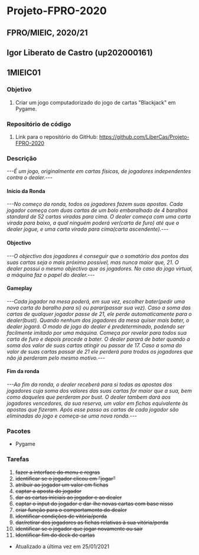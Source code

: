 # Projeto-FPRO-2020
## FPRO/MIEIC, 2020/21
## Igor Liberato de Castro (up202000161)
## 1MIEIC01

### Objetivo

1. Criar um jogo computadorizado do jogo de cartas "Blackjack" em Pygame.

### Repositório de código

1) Link para o repositório do GitHub: https://github.com/LiberCas/Projeto-FPRO-2020

### Descrição

*---É um jogo, originalmente em cartas físicas, de jogadores independentes contra o dealer.---*

#### Início da Ronda

*---No começo da ronda, todos os jogadores fazem suas apostas. Cada jogador começa com duas cartas de um bolo embaralhado de 4 baralhos standard de 52 cartas viradas para cima. O dealer começa com uma carta virada para baixo, a qual ninguém poderá ver(carta de furo) até que o dealer jogue, e uma carta virada para cima(carta ascendente).---*

#### Objectivo

*---O objectivo dos jogadores é conseguir que o somatório dos pontos das suas cartas seja o mais próximo possível, mas nunca maior que, 21. O dealer possui o mesmo objectivo que os jogadores. No caso do jogo virtual, a máquina faz o papel do dealer.---*

#### Gameplay

*---Cada jogador na mesa poderá, em sua vez, escolher bater(pedir uma nova carta do baralho para si) ou parar(passar sua vez). Caso a soma das cartas de qualquer jogador passe de 21, ele perde automaticamente para o dealer(bust). Quando nenhum dos jogadores da mesa quiser mais bater, o dealer jogará. O modo de jogo do dealer é predeterminado, podendo ser facilmente imitado por uma máquina. Começa por revelar para todos sua carta de furo e depois procede a bater. O dealer parará de bater quando a soma dos valor de suas cartas atingir ou passar de 17. Caso a soma do valor de suas cartas passar de 21 ele perderá para trodos os jogadores que não já perderam pelo mesmo motivo.---*

#### Fim da ronda

*---Ao fim da ronda, o dealer receberá para si todas as apostas dos jogadores cuja soma dos valores das suas cartas for maior que a sua, bem como daqueles que perderam por bust. O dealer tambem dará aos jogadores vencedores, da sua reserva, um valor em fichas equivalente às apostas que fizeram. Após esse passo as cartas de cada jogador são eliminadas do jogo e começa-se uma nova ronda.---*

### Pacotes

- Pygame

### Tarefas

1. ~~fazer a interface do menu e regras~~
2. ~~identificar se o jogador clicou em "jogar"~~
3. ~~atribuir ao jogador um valor em fichas~~
4. ~~captar a aposta do jogador~~
5. ~~dar as cartas iniciais ao jogador e ao dealer~~
6. ~~captar o input do jogador e dar-lhe novas cartas com base nisso~~
7. ~~criar função para o comportamento do dealer~~
8. ~~identificar condições de vitória/perda~~
9. ~~dar/retirar dos jogadores as fichas relativas à sua vitória/perda~~
10. ~~identificar se o jogador que jogar novamente ou sair~~
11. ~~Identificar fim do deck de cartas~~

- Atualizado a última vez em 25/01/2021
